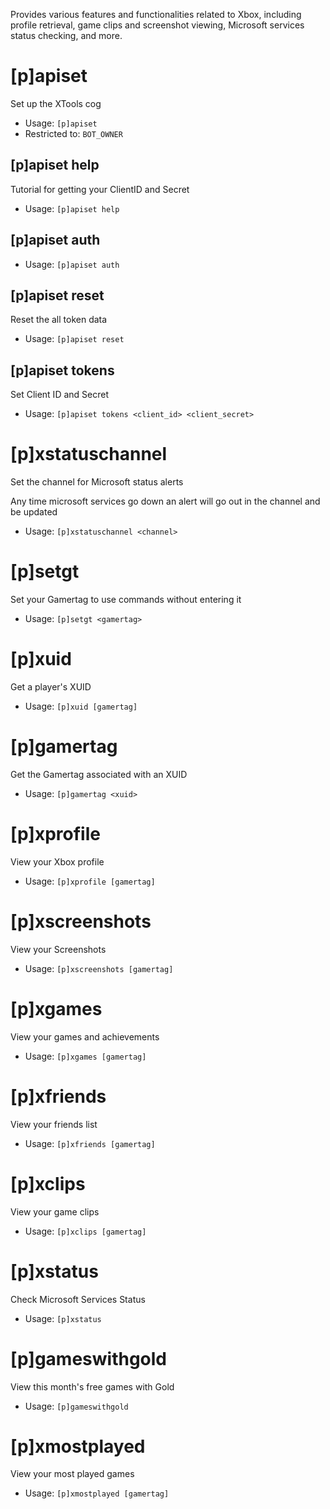 Provides various features and functionalities related to Xbox, including profile retrieval, game clips and screenshot viewing, Microsoft services status checking, and more.

# [p]apiset
Set up the XTools cog<br/>
 - Usage: `[p]apiset`
 - Restricted to: `BOT_OWNER`
## [p]apiset help
Tutorial for getting your ClientID and Secret<br/>
 - Usage: `[p]apiset help`
## [p]apiset auth

 - Usage: `[p]apiset auth`
## [p]apiset reset
Reset the all token data<br/>
 - Usage: `[p]apiset reset`
## [p]apiset tokens
Set Client ID and Secret<br/>
 - Usage: `[p]apiset tokens <client_id> <client_secret>`
# [p]xstatuschannel
Set the channel for Microsoft status alerts<br/>

Any time microsoft services go down an alert will go out in the channel and be updated<br/>
 - Usage: `[p]xstatuschannel <channel>`
# [p]setgt
Set your Gamertag to use commands without entering it<br/>
 - Usage: `[p]setgt <gamertag>`
# [p]xuid
Get a player's XUID<br/>
 - Usage: `[p]xuid [gamertag]`
# [p]gamertag
Get the Gamertag associated with an XUID<br/>
 - Usage: `[p]gamertag <xuid>`
# [p]xprofile
View your Xbox profile<br/>
 - Usage: `[p]xprofile [gamertag]`
# [p]xscreenshots
View your Screenshots<br/>
 - Usage: `[p]xscreenshots [gamertag]`
# [p]xgames
View your games and achievements<br/>
 - Usage: `[p]xgames [gamertag]`
# [p]xfriends
View your friends list<br/>
 - Usage: `[p]xfriends [gamertag]`
# [p]xclips
View your game clips<br/>
 - Usage: `[p]xclips [gamertag]`
# [p]xstatus
Check Microsoft Services Status<br/>
 - Usage: `[p]xstatus`
# [p]gameswithgold
View this month's free games with Gold<br/>
 - Usage: `[p]gameswithgold`
# [p]xmostplayed
View your most played games<br/>
 - Usage: `[p]xmostplayed [gamertag]`

